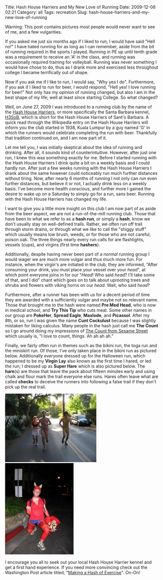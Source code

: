 Title: Hash House Harriers and My New Love of Running
Date: 2009-12-08 02:21
Category: all
Tags: recreation
Slug: hash-house-harriers-and-my-new-love-of-running

Warning: This post contains pictures most people would never want to see of me,
and a few vulgarities.

If you asked me just six months ago if I liked to run, I would have said "Hell
no!" I have hated running for as long as I can remember, aside from the bit of
running required in the sports I played. Running in PE up until tenth grade was
a requirement to receive an 'A' in the class, and running was occasionally
required training for volleyball. Running was never something I would have
chose to do, thus as I drank more and exercised less throughout college I
became terrifically out of shape.

Now if you ask me if I like to run, I would say, "Why yes I do". Furthermore,
if you ask if I liked to run for beer, I would respond, "Hell yes! I love
running for beer!" Not only has my opinion of running changed, but also I am in
the best shape of my life; well at least since starting College. So what
changed?

Well, on June 27, 2009 I was introduced to a running club by the name of the
[Hash House Harriers][], or more specifically the Santa Barbara kennel,
[H3SoB][], which is short for the Hash House Harriers of Sant'o Barbara. A
quick read through the Wikipedia entry on the Hash House Harriers will inform
you the club started in 1938, Kuala Lumpur by a guy named 'G' in which the
runners would celebrate completing the run with beer. Thankfully that tradition
continued on, and I am now part of it.

Let me tell you, I was initially skeptical about the idea of running and
drinking. After all, it sounds kind of counterintuitive. However, after just
one run, I knew this was something exactly for me. Before I started running
with the Hash House Harriers I drink quite a bit on a weekly basis and I could
hardly run. After just a few weeks running with the Hash House Harriers I drank
about the same however could noticeably run much further distances without
tiring. Now, after nearly 6 months of running I not only can run even further
distances, but believe it or not, I actually drink less on a weekly basis. I've
become more health conscious, and further more I gained the desire to wake up
on a Saturday to simply go for a run, sans beer. Running with the Hash House
Harriers has changed my life.

I want to give you a little more insight on this club I am now part of as aside
from the beer aspect, we are not a run-of-the-mill running club. Those that
have been to what we refer to as a **hash run**, or simply a **hash**, know we
don't usually stay on well-defined trails. Rather, we often run off trail
through storm drains, or through what we like to call the "shiggy stuff" which
usually means low brush, weeds, or for those who are not careful, poison oak.
The three things nearly every run calls for are flashlights, vessels (cups),
and virgins (first time **hashers**).

Additionally, despite having never been part of a *normal* running group I
would wager we are much more vulgar and thus much more fun. For instance, when
the virgin's are initiated in the club, they are informed, "After consuming
your drink, you must place your vessel over your *head*", at which point
everyone joins in for our "*Head*! Who said *head*? I'll take some of that, and
I did" chant which goes on to talk about uprooting trees and shrubs and flowers
with viking horns on our *head*. Wait, who said *head*?

Furthermore, after a runner has been with us for a decent period of time they
are awarded with a sufficiently vulgar and maybe not so relevant name. Those
that brought me to the hash were named **Pre Med Head**, who is now in medical
school, and **Try This Tip** who cuts meat. Some other names in our group are
**PokeHer**, **Spread Eagle**, **Maxlode**, and **Picassol**. After my 8th, or
so, run I was given the name **Cunt Cockulust** because I was slightly mistaken
for liking calculus. Many people in the hash just call me **The Count** so I go
around doing my impressions of [The Count from Sesame Street][] which usually
is, "I love to count, things. Ah ah ah ah."

Finally, we fairly often run in themes such as the bikini run, the toga run and
the miniskirt run. Of those, I've only taken place in the bikini run as
pictured below. Additionally everyone dressed up for the Halloween run, which
happened to be my **Virgin Lay** also known as the first time I hared, or led
the run; I dressed up as **Super Hare** which is also pictured below. The
**hare**(s) are those that leave the pack about fifteen minutes early and using
chalk and flour mark the trail everyone else runs. Hares often leave what are
called **checks** to deceive the runners into following a false trail if they
don't pick up the real trail.

[![bikini][]](/images/2009/12/bikini.jpg)
[![Super Hare!][]](/images/2009/12/super_hare.jpg)

I encourage you all to seek out your local Hash House Harrier kennel and get a
first hand experience. If you need more convincing check out the Washington
Post article titled, "[Making a Hash of Exercise][]". On-On!

  [Hash House Harriers]: http://en.wikipedia.org/wiki/Hash_House_Harriers
  [H3SoB]: http://h3sob.com/
  [The Count from Sesame Street]: http://www.youtube.com/watch?v=5l7KbMVdN7E%20
  [bikini]: /images/2009/12/bikini-300x225.jpg "bikini"
  [Super Hare!]: /images/2009/12/super_hare-225x300.jpg "Super Hare!"
  [Making a Hash of Exercise]: http://www.washingtonpost.com/wp-dyn/content/article/2009/09/18/AR2009091801357.html
